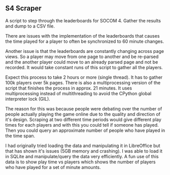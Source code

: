 S4 Scraper
----------

A script to step through the leaderboards for SOCOM 4.
Gather the results and dump to a CSV file.

There are issues with the implementation of the leaderboards that causes the time played for a player to often be synchronized to 60 minute changes.

Another issue is that the leaderboards are constantly changing across page views. So a player may move from one page to another and be re-parsed and the another player could move to an already parsed page and not be recorded. It would take constant runs of this script to gather all the players.

Expect this process to take 2 hours or more (single thread). It has to gather 100k players over 5k pages.
There is also a multiprocessing version of the script that finishes the process in approx. 21 minutes.
It uses multiprocessing instead of multithreading to avoid the CPython global interpreter lock (GIL). 

The reason for this was because people were debating over the number of people actually playing the game online due to the quality and direction of it's design. Scraping at two different time periods would give different play times for each players and with this you could tell if someone has played. Then you could query an approximate number of people who have played in the time span.

I had originally tried loading the data and manipulating it in LibreOffice but that has shown it's issues (5GB memory and crashing). I was able to load it in SQLite and manipulate/query the data very efficiently. A fun use of this data is to show play time vs players which shows the number of players who have played for a set of minute amounts.
